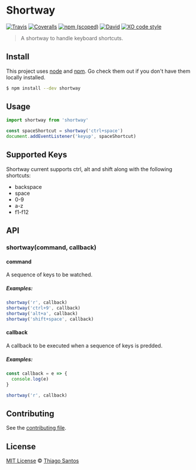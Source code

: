 # Shortway
[![Travis](https://img.shields.io/travis/thiamsantos/shortway.svg)](https://travis-ci.org/thiamsantos/shortway)
[![Coveralls](https://img.shields.io/coveralls/thiamsantos/shortway.svg)](https://coveralls.io/github/thiamsantos/shortway?branch=master)
[![npm (scoped)](https://img.shields.io/npm/v/shortway.svg)](https://www.npmjs.com/package/shortway)
[![David](https://img.shields.io/david/thiamsantos/shortway.svg)](https://david-dm.org/thiamsantos/shortway)
[![XO code style](https://img.shields.io/badge/code_style-XO-5ed9c7.svg)](https://github.com/sindresorhus/xo)

>A shortway to handle keyboard shortcuts.

## Install
This project uses [node](http://nodejs.org) and [npm](https://npmjs.com). Go check them out if you don't have them locally installed.

```sh
$ npm install --dev shortway
```

## Usage
```javascript
import shortway from 'shortway'

const spaceShortcut = shortway('ctrl+space')
document.addEventListener('keyup', spaceShortcut)
```

## Supported Keys
Shortway current supports ctrl, alt and shift along with the following shortcuts:

- backspace
- space
- 0-9
- a-z
- f1-f12

## API

### shortway(command, callback)

#### command
A sequence of keys to be watched.

##### Examples:
```javascript
shortway('r', callback)
shortway('ctrl+9', callback)
shortway('alt+a', callback)
shortway('shift+space', callback)
```

#### callback
A callback to be executed when a sequence of keys is predded.

##### Examples:
```javascript
const callback = e => {
  console.log(e)
}

shortway('r', callback)
```

## Contributing
See the [contributing file](CONTRIBUTING.md).

## License
[MIT License](LICENSE.md) &copy; [Thiago Santos](https://thiamsantos.github.io/)
